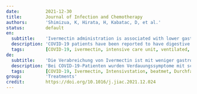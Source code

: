 ```yaml
---
date:          2021-12-30
title:         Journal of Infection and Chemotherapy
authors:       'Shimizua, K, Hirata, H, Kabatac, D, et al.'
status:        default
en:
  subtitle:    'Ivermectin administration is associated with lower gastrointestinal complications and greater ventilator-free days in ventilated patients with COVID-19: A propensity score analysis'
  description: 'COVID-19 patients have been reported to have digestive symptoms with poor outcome. Ivermectin, an antiparasitic drug, has been used in COVID-19 patients. The objective of this study was to evaluate whether ivermectin has effects on gastrointestinal complications and ventilator-free days in ventilated patients with COVID-19. COVID-19 patients who were mechanically ventilated in the ICU were included in this study. The ventilated patients who received ivermectin within 3 days after admission were assigned to the Ivermectin group, and the others were assigned to the Control group. Patients in the Ivermectin group received ivermectin 200 μg/kg via nasal tube. The incidence of gastrointestinal complications and ventilator-free days within 4 weeks from admission were evaluated as clinical outcomes using a propensity score with the inverse probability weighting method. We included 88 patients in this study, of whom 39 patients were classified into the Ivermectin group, and 49 patients were classified into the Control group. Ivermectin improved gastrointestinal complications and the number of ventilator-free days in severe COVID-19 patients undergoing mechanical ventilation. Prevention of gastrointestinal symptoms by SARS-Cov-2 might be associated with COVID-19 outcome.'
  tags:        [COVID-19, ivermectin, intensive care unit, ventilated, diarrhea, gastrointestinal, ventilator-free days]
de:
  subtitle:    'Die Verabreichung von Ivermectin ist mit weniger gastrointestinalen Komplikationen und mehr beatmungsfreien Tagen bei beatmeten Patienten mit COVID-19 verbunden: Eine Propensity-Score-Analyse'
  description: 'Bei COVID-19-Patienten wurden Verdauungssymptome mit schlechtem Ausgang festgestellt. Ivermectin, ein Antiparasitikum, wurde bei COVID-19-Patienten eingesetzt. Ziel dieser Studie war es, zu untersuchen, ob Ivermectin Auswirkungen auf gastrointestinale Komplikationen und beatmungsfreie Tage bei beatmeten Patienten mit COVID-19 hat. In diese Studie wurden COVID-19-Patienten aufgenommen, die auf der Intensivstation mechanisch beatmet wurden. Die beatmeten Patienten, die innerhalb von 3 Tagen nach der Aufnahme Ivermectin erhielten, wurden der Ivermectin-Gruppe zugewiesen, die anderen der Kontrollgruppe. Die Patienten in der Ivermectin-Gruppe erhielten Ivermectin 200 μg/kg über eine Nasensonde. Die Inzidenz gastrointestinaler Komplikationen und die beatmungsfreien Tage innerhalb von 4 Wochen nach der Aufnahme wurden als klinische Ergebnisse anhand eines Propensity Score mit der Methode der inversen Wahrscheinlichkeitsgewichtung bewertet. In diese Studie wurden 88 Patienten aufgenommen, von denen 39 der Ivermectin-Gruppe und 49 der Kontrollgruppe zugeordnet wurden. Ivermectin verbesserte die gastrointestinalen Komplikationen und die Anzahl der beatmungsfreien Tage bei schweren COVID-19-Patienten, die mechanisch beatmet wurden. Die Vorbeugung von gastrointestinalen Symptomen durch SARS-Cov-2 könnte mit dem Ergebnis von COVID-19 in Zusammenhang stehen.' 
  tags:        [COVID-19, Ivermectin, Intensivstation, beatmet, Durchfall, gastrointestinal, beatmungsfreie Tage]
group:         'Treatments'
credit:        https://doi.org/10.1016/j.jiac.2021.12.024
---
```

